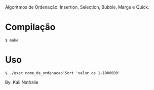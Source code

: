 Algorítmos de Ordenação: Insertion, Selection, Bubble, Marge e Quick.

# Compilação

```
$ make
```

# Uso

```
$ ./exec'nome_da_ordenacao'Sort 'valor de 1-1000000'
```
By: Kali Nathalie
